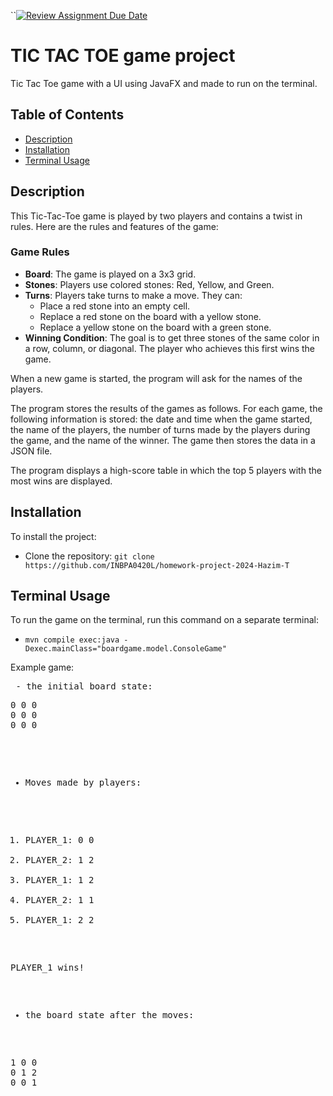 ``[![Review Assignment Due Date](https://classroom.github.com/assets/deadline-readme-button-24ddc0f5d75046c5622901739e7c5dd533143b0c8e959d652212380cedb1ea36.svg)](https://classroom.github.com/a/f0r53tPY)
# TIC TAC TOE game project
Tic Tac Toe game with a UI using JavaFX and made to run on the terminal.

## Table of Contents

- [Description](#description)
- [Installation](#installation)
- [Terminal Usage](#terminal-usage)

## Description

This Tic-Tac-Toe game is played by two players and contains a twist in rules. Here are the rules and features of the game:

### Game Rules

- **Board**: The game is played on a 3x3 grid.
- **Stones**: Players use colored stones: Red, Yellow, and Green.
- **Turns**: Players take turns to make a move. They can:
    - Place a red stone into an empty cell.
    - Replace a red stone on the board with a yellow stone.
    - Replace a yellow stone on the board with a green stone.
- **Winning Condition**: The goal is to get three stones of the same color in a row, column, or diagonal. The player who achieves this first wins the game.


When a new game is started, the program will ask for the names of the players.

The program stores the results of the games as follows. For each game, the following information is stored: 
the date and time when the game started, the name of the players, the number of turns made by the players 
during the game, and the name of the winner. The game then stores the data in a JSON file.

The program displays a high-score table in which the top 5 players with the most wins are displayed.

## Installation

To install the project:

- Clone the repository: `git clone https://github.com/INBPA0420L/homework-project-2024-Hazim-T`

## Terminal Usage

To run the game on the terminal, run this command on a separate terminal:

- `mvn compile exec:java -Dexec.mainClass="boardgame.model.ConsoleGame" `

Example game:
<pre>
 - the initial board state:
<pre>
0 0 0
0 0 0
0 0 0
</pre>

- Moves made by players:

1. PLAYER_1: 0 0
2. PLAYER_2: 1 2
3. PLAYER_1: 1 2
4. PLAYER_2: 1 1
5. PLAYER_1: 2 2

PLAYER_1 wins!

- the board state after the moves:

<pre>
1 0 0
0 1 2
0 0 1
</pre>
</pre>